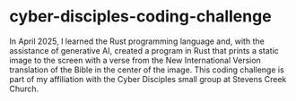 # cyber-disciples-coding-challenge
In April 2025, I learned the Rust programming language and, with the assistance of generative AI, created a program in Rust that prints a static image to the screen with a verse from the New International Version translation of the Bible in the center of the image. This coding challenge is part of my affiliation with the Cyber Disciples small group at Stevens Creek Church.

